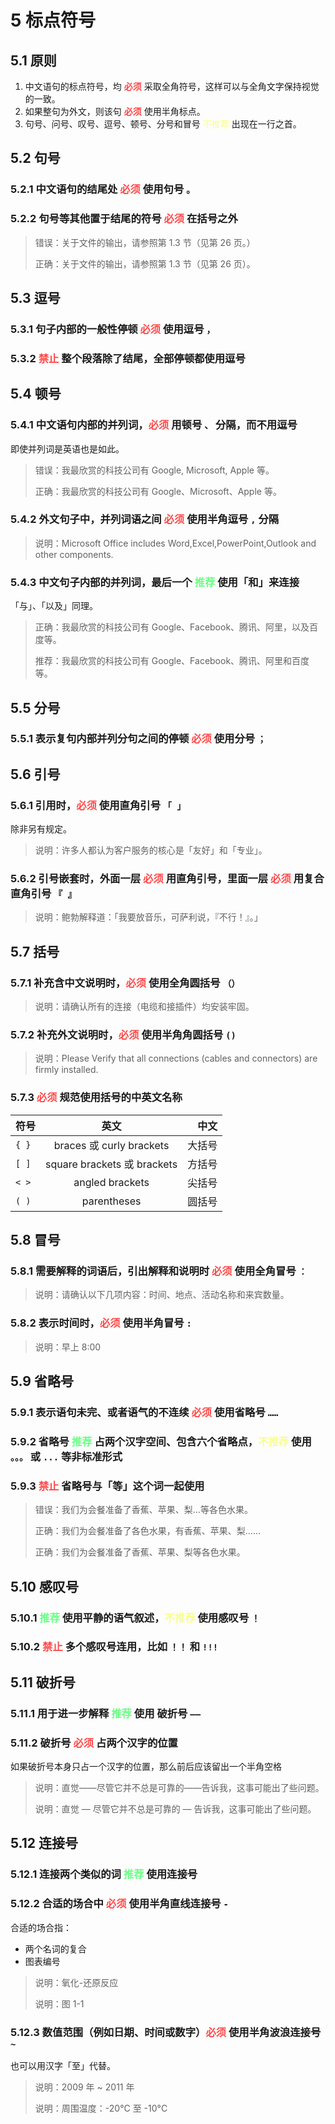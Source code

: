 # 5 标点符号

## 5.1 原则

1. 中文语句的标点符号，均 **<t style="color:#ff4848">必须</t>** 采取全角符号，这样可以与全角文字保持视觉的一致。
2. 如果整句为外文，则该句 **<t style="color:#ff4848">必须</t>** 使用半角标点。
3. 句号、问号、叹号、逗号、顿号、分号和冒号  <t style="color:#f9ff88">不推荐</t> 出现在一行之首。

## 5.2 句号

### 5.2.1 中文语句的结尾处 <t style="color:#ff4848">必须</t> 使用句号 `。`

### 5.2.2 句号等其他置于结尾的符号 <t style="color:#ff4848">必须</t> 在括号之外

> 错误：关于文件的输出，请参照第 1.3 节（见第 26 页。）
>
> 正确：关于文件的输出，请参照第 1.3 节（见第 26 页）。

## 5.3 逗号

### 5.3.1 句子内部的一般性停顿 <t style="color:#ff4848">必须</t> 使用逗号 `，`

### 5.3.2 <t style="color:#ff4848">禁止</t> 整个段落除了结尾，全部停顿都使用逗号

## 5.4 顿号

### 5.4.1 中文语句内部的并列词，<t style="color:#ff4848">必须</t> 用顿号 `、` 分隔，而不用逗号

即使并列词是英语也是如此。

> 错误：我最欣赏的科技公司有 Google, Microsoft, Apple 等。
>
> 正确：我最欣赏的科技公司有 Google、Microsoft、Apple 等。

### 5.4.2 外文句子中，并列词语之间 <t style="color:#ff4848">必须</t> 使用半角逗号 `,` 分隔

> 说明：Microsoft Office includes Word,Excel,PowerPoint,Outlook and other components.

### 5.4.3 中文句子内部的并列词，最后一个 <t style="color:#6aff85">推荐</t> 使用「和」来连接

「与」、「以及」同理。

> 正确：我最欣赏的科技公司有 Google、Facebook、腾讯、阿里，以及百度等。
>
> 推荐：我最欣赏的科技公司有 Google、Facebook、腾讯、阿里和百度等。

## 5.5 分号

### 5.5.1 表示复句内部并列分句之间的停顿 <t style="color:#ff4848">必须</t> 使用分号 `；`

## 5.6 引号

### 5.6.1 引用时，<t style="color:#ff4848">必须</t> 使用直角引号 `「 」`

除非另有规定。  

> 说明：许多人都认为客户服务的核心是「友好」和「专业」。

### 5.6.2 引号嵌套时，外面一层 <t style="color:#ff4848">必须</t> 用直角引号，里面一层 <t style="color:#ff4848">必须</t> 用复合直角引号 `『 』`

> 说明：鲍勃解释道：「我要放音乐，可萨利说，『不行！』。」

## 5.7 括号

### 5.7.1 补充含中文说明时，<t style="color:#ff4848">必须</t> 使用全角圆括号 `（）`

> 说明：请确认所有的连接（电缆和接插件）均安装牢固。

### 5.7.2 补充外文说明时，<t style="color:#ff4848">必须</t> 使用半角角圆括号 `()`

> 说明：Please Verify that all connections (cables and connectors) are firmly installed.

### 5.7.3 <t style="color:#ff4848">必须</t> 规范使用括号的中英文名称

| 符号  |            英文             |   中文 |
| ----- | :-------------------------: | -----: |
| `{ }` |  braces 或 curly brackets   | 大括号 |
| `[ ]` | square brackets 或 brackets | 方括号 |
| `< >` |       angled brackets       | 尖括号 |
| `( )` |         parentheses         | 圆括号 |

## 5.8 冒号

### 5.8.1 需要解释的词语后，引出解释和说明时 <t style="color:#ff4848">必须</t> 使用全角冒号 `：`

> 说明：请确认以下几项内容：时间、地点、活动名称和来宾数量。

### 5.8.2 表示时间时，<t style="color:#ff4848">必须</t> 使用半角冒号 `:`

> 说明：早上 8:00

## 5.9 省略号

### 5.9.1 表示语句未完、或者语气的不连续 <t style="color:#ff4848">必须</t> 使用省略号 `……`

### 5.9.2 省略号 <t style="color:#6aff85">推荐</t> 占两个汉字空间、包含六个省略点，<t style="color:#f9ff88">不推荐</t> 使用 `。。。` 或 `...` 等非标准形式

### 5.9.3 <t style="color:#ff4848">禁止</t> 省略号与「等」这个词一起使用

> 错误：我们为会餐准备了香蕉、苹果、梨…等各色水果。
>
> 正确：我们为会餐准备了各色水果，有香蕉、苹果、梨……
>
> 正确：我们为会餐准备了香蕉、苹果、梨等各色水果。

## 5.10 感叹号

### 5.10.1 <t style="color:#6aff85">推荐</t> 使用平静的语气叙述，<t style="color:#f9ff88">不推荐</t> 使用感叹号 `！`

### 5.10.2 <t style="color:#ff4848">禁止</t> 多个感叹号连用，比如 `！！` 和 `!!!`

## 5.11 破折号

### 5.11.1 用于进一步解释 <t style="color:#6aff85">推荐</t> 使用 破折号 `——`

### 5.11.2 破折号 <t style="color:#ff4848">必须</t> 占两个汉字的位置

如果破折号本身只占一个汉字的位置，那么前后应该留出一个半角空格

> 说明：直觉——尽管它并不总是可靠的——告诉我，这事可能出了些问题。
>
> 说明：直觉 — 尽管它并不总是可靠的 — 告诉我，这事可能出了些问题。

## 5.12 连接号

### 5.12.1 连接两个类似的词 <t style="color:#6aff85">推荐</t> 使用连接号

### 5.12.2 合适的场合中 <t style="color:#ff4848">必须</t> 使用半角直线连接号 `-`

合适的场合指：  

- 两个名词的复合
- 图表编号

> 说明：氧化-还原反应
>
> 说明：图 1-1

### 5.12.3 数值范围（例如日期、时间或数字）<t style="color:#ff4848">必须</t> 使用半角波浪连接号 `~`

也可以用汉字「至」代替。

> 说明：2009 年 ~ 2011 年
>
> 说明：周围温度：-20°C 至 -10°C
